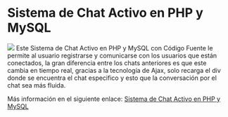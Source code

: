# Sistema de Chat Activo en PHP y MySQL
<img src="https://i0.wp.com/www.configuroweb.com/wp-content/uploads/2022/05/Sistema-de-Chat-en-Linea-en-PHP-y-MySQL.png?resize=800%2C500&ssl=1">
Este Sistema de Chat Activo en PHP y MySQL con Código Fuente le permite al usuario registrarse y comunicarse con los usuarios que están conectados, la gran diferencia entre los chats anteriores es que este cambia en tiempo real, gracias a la tecnología de Ajax, solo recarga el div donde se encuentra el chat especifico y esto que la conversación por el chat sea más fluida.

Más información en el siguiente enlace: <a href="https://www.configuroweb.com/sistema-de-chat-en-linea-en-php-y-mysql/">Sistema de Chat Activo en PHP y MySQL</a>

